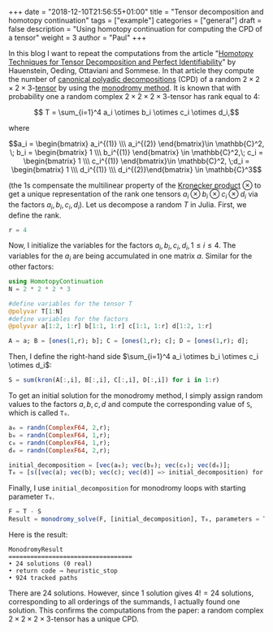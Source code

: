 +++
date = "2018-12-10T21:56:55+01:00"
title = "Tensor decomposition and homotopy continuation"
tags = ["example"]
categories = ["general"]
draft = false
description = "Using homotopy continuation for computing the CPD of a tensor"
weight = 3
author = "Paul"
+++

In this blog I want to repeat the computations from the article "[Homotopy Techniques for Tensor Decomposition and Perfect Identifiability](https://arxiv.org/pdf/1501.00090.pdf)" by Hauenstein, Oeding, Ottaviani and Sommese. In that article they compute the number of [canonical polyadic decompositions](https://en.wikipedia.org/wiki/Tensor_rank_decomposition) (CPD) of a random $2\times 2\times 2\times 3$-[tensor](https://en.wikipedia.org/wiki/Tensor) by using the [monodromy method](/guides/monodromy.md). It is known that with probability one a random complex $2\times 2\times 2\times 3$-tensor  has rank equal to 4:

$$ T = \sum_{i=1}^4 a_i \otimes b_i \otimes c_i \otimes d_i,$$

where

$$a_i = \begin{bmatrix} a_i^{(1)} \\\ a_i^{(2)} \end{bmatrix}\in \mathbb{C}^2, \; b_i  = \begin{bmatrix} 1 \\\ b_i^{(1)} \end{bmatrix} \in \mathbb{C}^2,\; c_i  = \begin{bmatrix} 1 \\\ c_i^{(1)} \end{bmatrix}\in \mathbb{C}^2, \;d_i = \begin{bmatrix} 1 \\\ d_i^{(1)} \\\   d_i^{(2)}\end{bmatrix} \in \mathbb{C}^3$$

(the $1$s compensate the multilinear property of the [Kronecker product](https://en.wikipedia.org/wiki/Kronecker_product) $\otimes$ to get a unique representation of the rank one tensors $a_i\otimes b_i\otimes c_i \otimes d_i$ via the factors $a_i,b_i,c_i,d_i$).  Let us decompose a random $T$ in Julia. First, we define the rank.
```julia
r = 4
```

Now, I initialize the variables for the factors $a_i,b_i,c_i,d_i, 1\leq i\leq 4$. The variables for the $a_i$ are being accumulated in one matrix $a$. Similar for the other factors:
```julia
using HomotopyContinuation
N = 2 * 2 * 2 * 3

#define variables for the tensor T
@polyvar T[1:N]
#define variables for the factors
@polyvar a[1:2, 1:r] b[1:1, 1:r] c[1:1, 1:r] d[1:2, 1:r]

A = a; B = [ones(1,r); b]; C = [ones(1,r); c]; D = [ones(1,r); d];
```

Then, I define the right-hand side $\sum_{i=1}^4 a_i \otimes b_i \otimes c_i \otimes d_i$:
```julia
S = sum(kron(A[:,i], B[:,i], C[:,i], D[:,i]) for i in 1:r)
```

To get an initial solution for the monodromy method, I simply assign random values to the factors $a,b,c,d$ and compute the corresponding value of `S`, which is called `T₀`.

```julia
a₀ = randn(ComplexF64, 2,r);
b₀ = randn(ComplexF64, 1,r);
c₀ = randn(ComplexF64, 1,r);
d₀ = randn(ComplexF64, 2,r);

initial_decomposition = [vec(a₀); vec(b₀); vec(c₀); vec(d₀)];
T₀ = [s([vec(a); vec(b); vec(c); vec(d)] => initial_decomposition) for s in S]
```

Finally, I use `initial_decomposition` for monodromy loops with starting parameter `T₀`.

```julia
F = T - S
Result = monodromy_solve(F, [initial_decomposition], T₀, parameters = T)
```

Here is the result:

```julia-repl
MonodromyResult
==================================
• 24 solutions (0 real)
• return code → heuristic_stop
• 924 tracked paths
```

There are 24 solutions. However, since 1 solution gives $4!=24$ solutions, corresponding to all orderings of the summands, I actually found one solution. This confirms the computations from the paper: a random complex $2\times 2\times 2\times 3$-tensor has a unique CPD.
